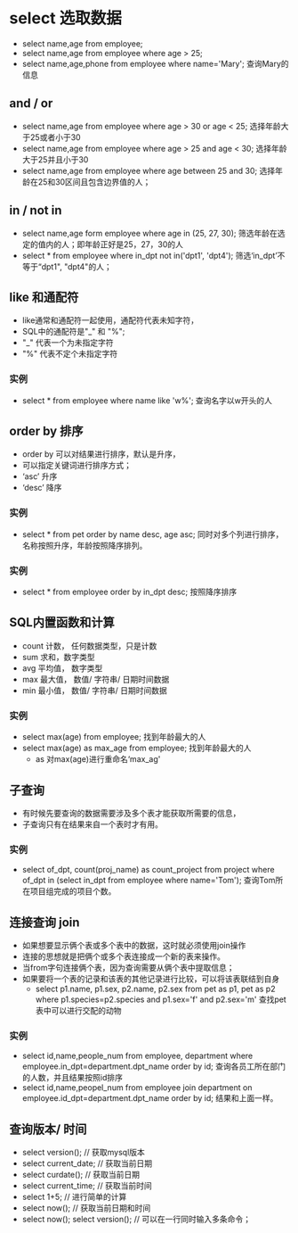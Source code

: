 # select 选取数据

- select name,age from employee;
- select name,age from employee where age > 25; 
- select name,age,phone from employee where name='Mary'; 查询Mary的信息

## and / or
- select name,age from employee where age > 30 or age < 25; 选择年龄大于25或者小于30
- select name,age from employee where age > 25 and age < 30;  选择年龄大于25并且小于30
- select name,age from employee where age between 25 and 30;  选择年龄在25和30区间且包含边界值的人；

## in / not in
- select name,age form employee where age in (25, 27, 30);  筛选年龄在选定的值内的人；即年龄正好是25，27，30的人
- select * from employee where in_dpt not in('dpt1', 'dpt4');  筛选‘in_dpt’不等于“dpt1", "dpt4"的人；

## like 和通配符
- like通常和通配符一起使用，通配符代表未知字符，
- SQL中的通配符是"_" 和 "%";
- "_" 代表一个为未指定字符
- "%" 代表不定个未指定字符

### 实例
- select * from employee where name like 'w%'; 查询名字以w开头的人

## order by 排序
- order by 可以对结果进行排序，默认是升序，
- 可以指定关键词进行排序方式； 
- ‘asc’ 升序
- ‘desc’ 降序

### 实例
- select * from pet order by name desc, age asc; 同时对多个列进行排序，名称按照升序，年龄按照降序排列。

### 实例
- select * from employee order by in_dpt desc;  按照降序排序

## SQL内置函数和计算
- count 计数， 任何数据类型，只是计数
- sum 求和，数字类型
- avg 平均值， 数字类型
- max 最大值， 数值/ 字符串/ 日期时间数据
- min 最小值， 数值/ 字符串/ 日期时间数据

### 实例
- select max(age) from employee;  找到年龄最大的人
- select max(age) as max_age from employee; 找到年龄最大的人
	- as 对max(age)进行重命名‘max_ag'

## 子查询
- 有时候先要查询的数据需要涉及多个表才能获取所需要的信息，
- 子查询只有在结果来自一个表时才有用。

### 实例
- select of_dpt, count(proj_name) as count_project from project where of_dpt in (select in_dpt from employee where name='Tom');   查询Tom所在项目组完成的项目个数。

## 连接查询 join
- 如果想要显示俩个表或多个表中的数据，这时就必须使用join操作
- 连接的思想就是把俩个或多个表连接成一个新的表来操作。
- 当from字句连接俩个表，因为查询需要从俩个表中提取信息；
- 如果要将一个表的记录和该表的其他记录进行比较，可以将该表联结到自身
	- select p1.name, p1.sex, p2.name, p2.sex from pet as p1, pet as p2 where p1.species=p2.species and p1.sex='f' and p2.sex='m'  查找pet表中可以进行交配的动物

### 实例
- select id,name,people_num from employee, department where employee.in_dpt=department.dpt_name order by id;  查询各员工所在部门的人数，并且结果按照id排序
- select id,name,peopel_num from employee join department on employee.id_dpt=department.dpt_name order by id; 结果和上面一样。

## 查询版本/ 时间
- select version(); // 获取mysql版本
- select current_date; // 获取当前日期
- select curdate(); // 获取当前日期
- select current_time; // 获取当前时间
- select 1+5; // 进行简单的计算
- select now(); // 获取当前日期和时间
- select now(); select version(); // 可以在一行同时输入多条命令；

